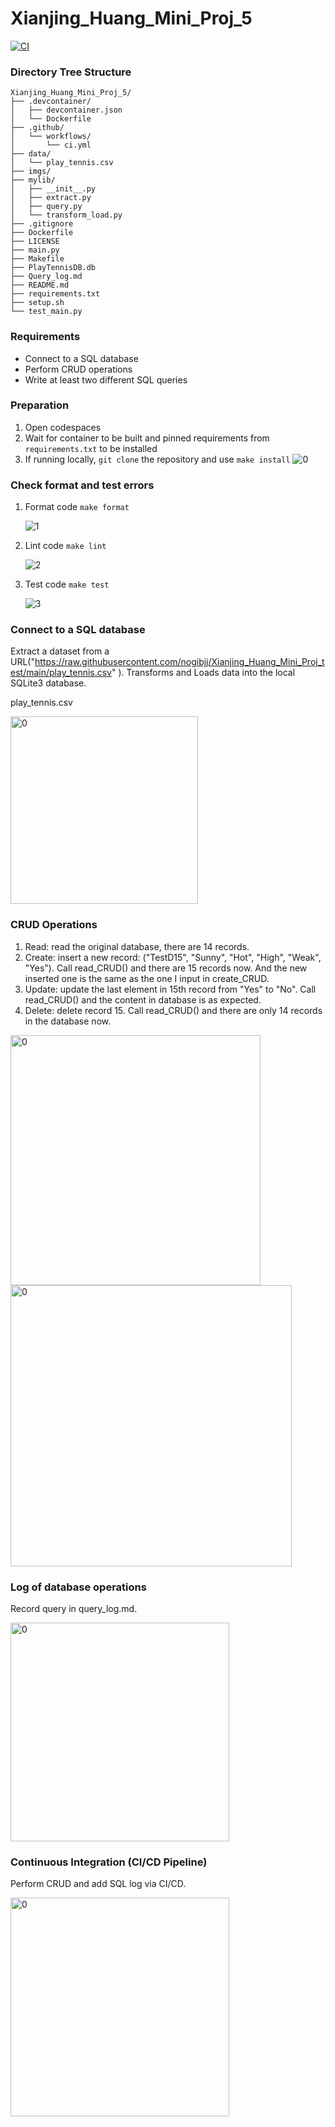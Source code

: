 # Xianjing_Huang_Mini_Proj_5
[![CI](https://github.com/nogibjj/Xianjing_Huang_Mini_Proj_5/actions/workflows/cicd.yml/badge.svg)](https://github.com/nogibjj/Xianjing_Huang_Mini_Proj_5/actions/workflows/cicd.yml)

### Directory Tree Structure
```
Xianjing_Huang_Mini_Proj_5/
├── .devcontainer/
│   ├── devcontainer.json
│   └── Dockerfile
├── .github/
│   └── workflows/
│       └── ci.yml
├── data/
│   └── play_tennis.csv
├── imgs/
├── mylib/
│   ├── __init__.py
│   ├── extract.py
│   ├── query.py
│   └── transform_load.py
├── .gitignore
├── Dockerfile
├── LICENSE
├── main.py
├── Makefile
├── PlayTennisDB.db
├── Query_log.md
├── README.md
├── requirements.txt
├── setup.sh
└── test_main.py
```

### Requirements
* Connect to a SQL database
* Perform CRUD operations
* Write at least two different SQL queries


### Preparation
1. Open codespaces
2. Wait for container to be built and pinned requirements from `requirements.txt` to be installed
3. If running locally, `git clone` the repository and use `make install`
   ![0](/imgs/000.png)

### Check format and test errors
1. Format code `make format`

   ![1](/imgs/001.png)
2. Lint code `make lint`

   ![2](/imgs/002.png)
3. Test code `make test`

   ![3](/imgs/003.png)

### Connect to a SQL database
Extract a dataset from a URL("https://raw.githubusercontent.com/nogibjj/Xianjing_Huang_Mini_Proj_test/main/play_tennis.csv"
). Transforms and Loads data into the local SQLite3 database.

play_tennis.csv

<img src="/imgs/006.png" alt="0" height="300">

### CRUD Operations
1. Read: read the original database, there are 14 records.
2. Create: insert a new record: ("TestD15", "Sunny", "Hot", "High", "Weak", "Yes"). 
Call read_CRUD() and there are 15 records now. And the new inserted one is the same as the one I input in create_CRUD.
3. Update: update the last element in 15th record from "Yes" to "No".
Call read_CRUD() and the content in database is as expected.
4. Delete: delete record 15. Call read_CRUD() and there are only 14 records in the database now.

<img src="/imgs/004.png" alt="0" height="400">
<img src="/imgs/005.png" alt="0" height="450">

### Log of database operations
Record query in query_log.md.

<img src="/imgs/007.png" alt="0" height="350">

### Continuous Integration (CI/CD Pipeline)
Perform CRUD and add SQL log via CI/CD.

<img src="/imgs/008.png" alt="0" height="350">

